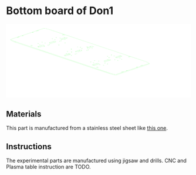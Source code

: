 # Bottom board of Don1

<img alt="Bottom board of Don1" style="background-color: black;" src="../../../generated_files/parts/custom/don1_board_bottom.svg" />

## Materials

This part is manufactured from a stainless steel sheet like [this one](https://www.lowes.com/pd/Hillman-12-in-x-24-in-Steel-Solid/3054563).

## Instructions

The experimental parts are manufactured using jigsaw and drills.
CNC and Plasma table instruction are TODO.